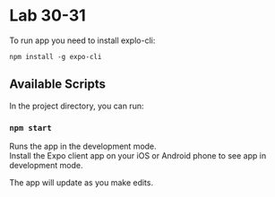 # Lab 30-31

To run app you need to install explo-cli:

``` npm install -g expo-cli ```

## Available Scripts

In the project directory, you can run:

### `npm start`

Runs the app in the development mode.<br>
Install the Expo client app on your iOS or Android phone to see app in development mode. 

The app will update as you make edits.
